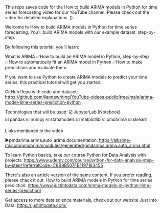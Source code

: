 This repo saves code for the How to build ARIMA models in Python for time series forecasting video for our YouTube channel. Please check out the video for detailed explanations. ().

Welcome to How to build ARIMA models in Python for time series forecasting. You'll build ARIMA models with our example dataset, step-by-step.

By following this tutorial, you’ll learn:

What is ARIMA
✅How to build an ARIMA model in Python, step-by-step
✅How to automatically fit an ARIMA model in Python
✅How to make predictions and evaluate them

If you want to use Python to create ARIMA models to predict your time series, this practical tutorial will get you started.

GitHub Repo with code and dataset: https://github.com/liannewriting/YouTube-videos-public/tree/main/arima-model-time-series-prediction-python

Technologies that will be used: 
☑️ JupyterLab (Notebook)  
☑️ pandas 
☑️ numpy
☑️ statsmodels
☑️ matplotlib
☑️ pmdarima
☑️ sklearn

Links mentioned in the video

►pmdarima.arima.auto_arima documentation: https://alkaline-ml.com/pmdarima/modules/generated/pmdarima.arima.auto_arima.html

To learn Python basics, take our course Python for Data Analysis with projects:
https://www.udemy.com/course/python-for-data-analysis-step-by-step/?referralCode=C8B8B507FB1197183455

There's also an article version of the same content. If you prefer reading, please check it out. How to build ARIMA models in Python for time series prediction: https://www.justintodata.com/arima-models-in-python-time-series-prediction/

Get access to more data science materials, check out our website Just into Data: https://justintodata.com/
